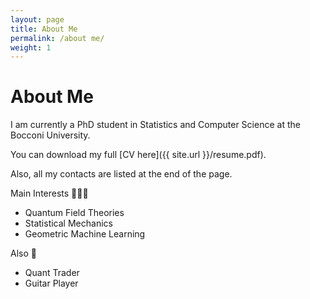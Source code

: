 ```yaml
---
layout: page
title: About Me
permalink: /about me/
weight: 1
---
```


# **About Me**

I am currently a PhD student in Statistics and Computer Science at the Bocconi University.  

You can download my full [CV here]({{ site.url }}/resume.pdf).

Also, all my contacts are listed at the end of the page.

Main Interests 🧙🏻‍♂️

* Quantum Field Theories
* Statistical Mechanics
* Geometric Machine Learning 

Also 👾

* Quant Trader
* Guitar Player
